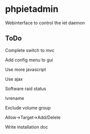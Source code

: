 # phpietadmin
Webinterface to control the iet daemon

## ToDo
Complete switch to mvc

Add config menu to gui

Use more javascript

Use ajax

Software raid status

lvrename

Exclude volume group

Allow->Target->Add/Delete

Write installation doc